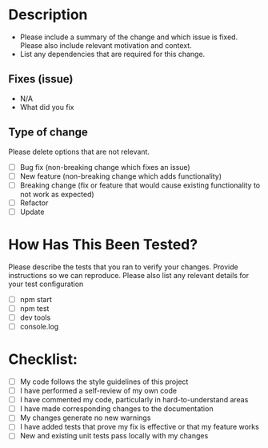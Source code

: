 # Description

- Please include a summary of the change and which issue is fixed. Please also include relevant motivation and context.
- List any dependencies that are required for this change.

## Fixes (issue)
- N/A
- What did you fix

## Type of change

Please delete options that are not relevant.
- [ ] Bug fix (non-breaking change which fixes an issue)
- [ ] New feature (non-breaking change which adds functionality)
- [ ] Breaking change (fix or feature that would cause existing functionality to not work as expected)
- [ ] Refactor 
- [ ] Update

# How Has This Been Tested?
Please describe the tests that you ran to verify your changes. Provide instructions so we can reproduce. Please also list any relevant details for your test configuration
- [ ] npm start
- [ ] npm test
- [ ] dev tools
- [ ] console.log

# Checklist:
- [ ] My code follows the style guidelines of this project
- [ ] I have performed a self-review of my own code
- [ ] I have commented my code, particularly in hard-to-understand areas
- [ ] I have made corresponding changes to the documentation
- [ ] My changes generate no new warnings
- [ ] I have added tests that prove my fix is effective or that my feature works
- [ ] New and existing unit tests pass locally with my changes
